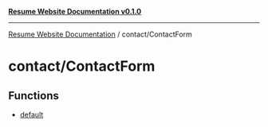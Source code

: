 [**Resume Website Documentation v0.1.0**](../../README.md)

***

[Resume Website Documentation](../../modules.md) / contact/ContactForm

# contact/ContactForm

## Functions

- [default](functions/default.md)
